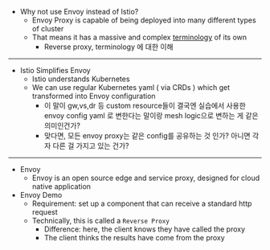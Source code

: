 - Why not use Envoy instead of Istio?
  - Envoy Proxy is capable of being deployed into many different types of cluster
  - That means it has a massive and complex [terminology](https://www.envoyproxy.io/docs/envoy/v1.31.2/intro/arch_overview/intro/terminology) of its own
    - Reverse proxy, terminology 에 대한 이해
---
- Istio Simplifies Envoy
  - Istio understands Kubernetes
  - We can use regular Kubernetes yaml ( via CRDs ) which get transformed into Envoy configuration
    - 이 말이 gw,vs,dr 등 custom resource들이 결국엔 실습에서 사용한 envoy config yaml 로 변한다는 말이랑 mesh logic으로 변하는 게 같은 의미인건가?
    - 맞다면, 모든 envoy proxy는 같은 config를 공유하는 것 인가? 아니면 각자 다른 걸 가지고 있는 건가?
---
- Envoy
  - Envoy is an open source edge and service proxy, designed for cloud native application
- Envoy Demo
  - Requirement: set up a component that can receive a standard http request
  - Technically, this is called a `Reverse Proxy`
    - Difference: here, the client knows they have called the proxy
    - The client thinks the results have come from the proxy
